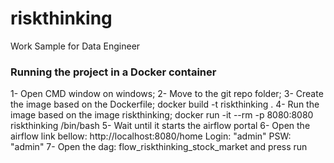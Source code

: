 # riskthinking
Work Sample for Data Engineer

### Running the project in a Docker container
1- Open CMD window on windows;
2- Move to the git repo folder;
3- Create the image based on the Dockerfile;
	docker build -t riskthinking .
4- Run the image based on the image riskthinking;
	docker run -it --rm -p 8080:8080 riskthinking /bin/bash
5- Wait until it starts the airflow portal
6- Open the airflow link bellow:
	http://localhost:8080/home
	Login: "admin"
	PSW: "admin"
7- Open the dag: flow_riskthinking_stock_market and press run 
